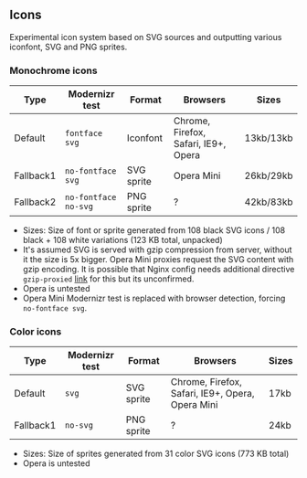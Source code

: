 ## Icons

Experimental icon system based on SVG sources and outputting various iconfont, SVG and PNG sprites.

### Monochrome icons

| Type      | Modernizr test           | Format     | Browsers                               | Sizes         |  
|-----------|--------------------------|------------|----------------------------------------|---------------|
| Default   | ```fontface svg```       | Iconfont   | Chrome, Firefox, Safari, IE9+, Opera   | 13kb/13kb |
| Fallback1 | ```no-fontface svg```    | SVG sprite | Opera Mini                             | 26kb/29kb |
| Fallback2 | ```no-fontface no-svg``` | PNG sprite | ?                                      | 42kb/83kb |

* Sizes: Size of font or sprite generated from 108 black SVG icons / 108 black + 108 white variations (123 KB total, unpacked)
* It's assumed SVG is served with gzip compression from server, without it the size is 5x bigger. Opera Mini proxies request the SVG content with gzip encoding. It is possible that Nginx config needs additional directive ```gzip-proxied``` [link](https://github.com/h5bp/server-configs-nginx/blob/master/nginx.conf#L84) for this but its unconfirmed.
* Opera is untested
* Opera Mini Modernizr test is replaced with browser detection, forcing ```no-fontface svg```.


### Color icons
 
| Type      | Modernizr test           | Format     | Browsers                                         | Sizes |
|-----------|--------------------------|------------|--------------------------------------------------|-------|
| Default   | ```svg```                | SVG sprite | Chrome, Firefox, Safari, IE9+, Opera, Opera Mini | 17kb  |  
| Fallback1 | ```no-svg```             | PNG sprite | ?                                                | 24kb  |

* Sizes: Size of sprites generated from 31 color SVG icons (773 KB total)
* Opera is untested